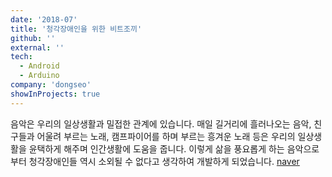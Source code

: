 ```yaml
---
date: '2018-07'
title: '청각장애인을 위한 비트조끼'
github: ''
external: ''
tech:
  - Android
  - Arduino
company: 'dongseo'
showInProjects: true
---
```


음악은 우리의 일상생활과 밀접한 관계에 있습니다. 매일 길거리에 흘러나오는 음악, 친구들과 어울려 부르는 노래, 캠프파이어를 하며 부르는 흥겨운 노래 등은 우리의 일상생활을 윤택하게 해주며 인간생활에 도움을 줍니다. 이렇게 삶을 풍요롭게 하는 음악으로부터 청각장애인들 역시 소외될 수 없다고 생각하여 개발하게 되었습니다.
[naver](https://www.naver.com/)
